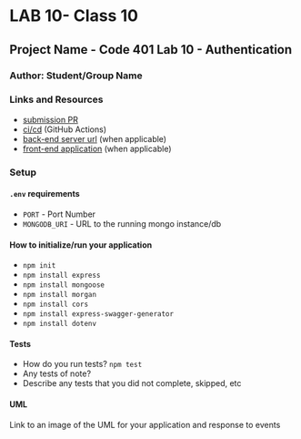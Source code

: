 # LAB 10- Class 10

## Project Name - Code 401 Lab 10 - Authentication

### Author: Student/Group Name

### Links and Resources

- [submission PR](http://xyz.com)
- [ci/cd](http://xyz.com) (GitHub Actions)
- [back-end server url](http://xyz.com) (when applicable)
- [front-end application](http://xyz.com) (when applicable)

### Setup

#### `.env` requirements 

- `PORT` - Port Number
- `MONGODB_URI` - URL to the running mongo instance/db

#### How to initialize/run your application 

- `npm init`
- `npm install express`
- `npm install mongoose`
- `npm install morgan`
- `npm install cors`
- `npm install express-swagger-generator`
- `npm install dotenv`


#### Tests

- How do you run tests? `npm test`
- Any tests of note?
- Describe any tests that you did not complete, skipped, etc

#### UML

Link to an image of the UML for your application and response to events

